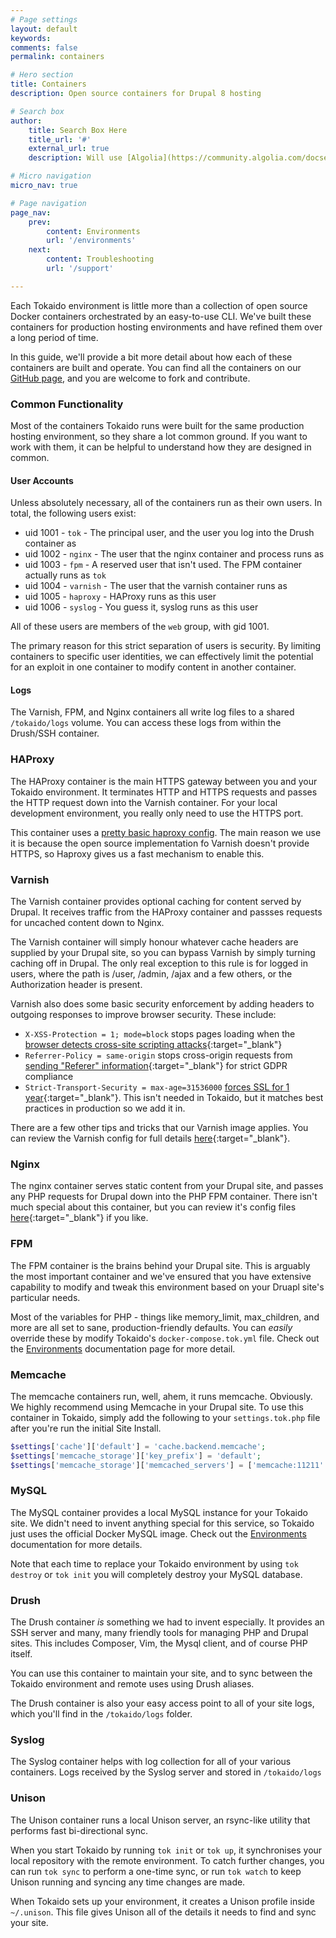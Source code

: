 ```yaml
---
# Page settings
layout: default
keywords:
comments: false
permalink: containers

# Hero section
title: Containers
description: Open source containers for Drupal 8 hosting

# Search box
author:
    title: Search Box Here
    title_url: '#'
    external_url: true
    description: Will use [Algolia](https://community.algolia.com/docsearch/)

# Micro navigation
micro_nav: true

# Page navigation
page_nav:
    prev:
        content: Environments
        url: '/environments'
    next:
        content: Troubleshooting
        url: '/support'

---
```


Each Tokaido environment is little more than a collection of open source Docker containers orchestrated by an easy-to-use CLI. We've built these containers for production hosting environments and have refined them over a long period of time. 

In this guide, we'll provide a bit more detail about how each of these containers are built and operate. You can find all the containers on our [GitHub page](https://github.com/tokaido-io/), and you are welcome to fork and contribute. 

### Common Functionality
Most of the containers Tokaido runs were built for the same production hosting environment, so they share a lot common ground. If you want to work with them, it can be helpful to understand how they are designed in common. 

#### User Accounts
Unless absolutely necessary, all of the containers run as their own users. In total, the following users exist:

- uid 1001 - `tok` - The principal user, and the user you log into the Drush container as
- uid 1002 - `nginx` - The user that the nginx container and process runs as
- uid 1003 - `fpm` - A reserved user that isn't used. The FPM container actually runs as `tok`
- uid 1004 - `varnish` - The user that the varnish container runs as
- uid 1005 - `haproxy` - HAProxy runs as this user
- uid 1006 - `syslog` - You guess it, syslog runs as this user

All of these users are members of the `web` group, with gid 1001. 

The primary reason for this strict separation of users is security. By limiting containers to specific user identities, we can effectively limit the potential for an exploit in one container to modify content in another container. 

#### Logs
The Varnish, FPM, and Nginx containers all write log files to a shared `/tokaido/logs` volume. You can access these logs from within the Drush/SSH container. 

### HAProxy

The HAProxy container is the main HTTPS gateway between you and your Tokaido environment. It terminates HTTP and HTTPS requests and passes the HTTP request down into the Varnish container. For your local development environment, you really only need to use the HTTPS port. 

This container uses a [pretty basic haproxy config](https://github.com/tokaido-io/haproxy/blob/master/config/haproxy.cfg). The main reason we use it is because the open source implementation fo Varnish doesn't provide HTTPS, so Haproxy gives us a fast mechanism to enable this. 

### Varnish

The Varnish container provides optional caching for content served by Drupal. It receives traffic from the HAProxy container and passses requests for uncached content down to Nginx.  

The Varnish container will simply honour whatever cache headers are supplied by your Drupal site, so you can bypass Varnish by simply turning caching off in Drupal. The only real exception to this rule is for logged in users, where the path is /user, /admin, /ajax and a few others, or the Authorization header is present. 

Varnish also does some basic security enforcement by adding headers to outgoing responses to improve browser security. These include:

- `X-XSS-Protection = 1; mode=block` stops pages loading when the [browser detects cross-site scripting attacks](https://developer.mozilla.org/en-US/docs/Web/HTTP/Headers/X-XSS-Protection){:target="_blank"}
- `Referrer-Policy = same-origin` stops cross-origin requests from [sending "Referer" information](https://developer.mozilla.org/en-US/docs/Web/HTTP/Headers/Referrer-Policy){:target="_blank"} for strict GDPR compliance
- `Strict-Transport-Security = max-age=31536000` [forces SSL for 1 year](https://developer.mozilla.org/en-US/docs/Web/HTTP/Headers/Strict-Transport-Security){:target="_blank"}. This isn't needed in Tokaido, but it matches best practices in production so we add it in.

There are a few other tips and tricks that our Varnish image applies. You can review the Varnish config for full details [here](https://github.com/tokaido-io/varnish/blob/master/config/default.vcl){:target="_blank"}. 


### Nginx
The nginx container serves static content from your Drupal site, and passes any PHP requests for Drupal down into the PHP FPM container. There isn't much special about this container, but you can review it's config files [here](https://github.com/tokaido-io/nginx/tree/master/config){:target="_blank"} if you like.

### FPM 
The FPM container is the brains behind your Drupal site. This is arguably the most important container and we've ensured that you have extensive capability to modify and tweak this environment based on your Druapl site's particular needs. 

Most of the variables for PHP - things like memory_limit, max_children, and more are all set to sane, production-friendly defaults. You can _easily_ override these by modify Tokaido's `docker-compose.tok.yml` file. Check out the [Environments](/environments) documentation page for more detail. 

### Memcache
The memcache containers run, well, ahem, it runs memcache. Obviously. We highly recommend using Memcache in your Drupal site. To use this container in Tokaido, simply add the following to your `settings.tok.php` file after you're run the initial Site Install. 

```php
$settings['cache']['default'] = 'cache.backend.memcache';
$settings['memcache_storage']['key_prefix'] = 'default';
$settings['memcache_storage']['memcached_servers'] = ['memcache:11211' => 'default'];
```

### MySQL
The MySQL container provides a local MySQL instance for your Tokaido site. We didn't need to invent anything special for this service, so Tokaido just uses the official Docker MySQL image. Check out the [Environments](/environments) documentation for more details.

Note that each time to replace your Tokaido environment by using `tok destroy` or `tok init` you will completely destroy your MySQL database. 

### Drush
The Drush container _is_ something we had to invent especially. It provides an SSH server and many, many friendly tools for managing PHP and Drupal sites. This includes Composer, Vim, the Mysql client, and of course PHP itself. 

You can use this container to maintain your site, and to sync between the Tokaido environment and remote uses using Drush aliases. 

The Drush container is also your easy access point to all of your site logs, which you'll find in the `/tokaido/logs` folder. 

### Syslog
The Syslog container helps with log collection for all of your various containers. Logs received by the Syslog server and stored in `/tokaido/logs`

### Unison
The Unison container runs a local Unison server, an rsync-like utility that performs fast bi-directional sync. 

When you start Tokaido by running `tok init` or `tok up`, it synchronises your local repository with the remote environment. To catch further changes, you can run `tok sync` to perform a one-time sync, or run `tok watch` to keep Unison running and syncing any time changes are made. 

When Tokaido sets up your environment, it creates a Unison profile inside `~/.unison`. This file gives Unison all of the details it needs to find and sync your site. 